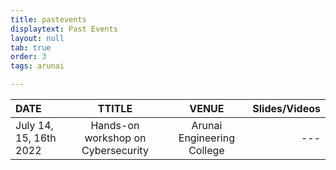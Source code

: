 ```yaml
---
title: pastevents
displaytext: Past Events
layout: null
tab: true
order: 3
tags: arunai

---
```


| DATE   | TTITLE   | VENUE   | Slides/Videos |
| :---     | :----:  | :----: | ---:
| July 14, 15, 16th 2022 | Hands-on workshop on Cybersecurity | Arunai Engineering College |---|

